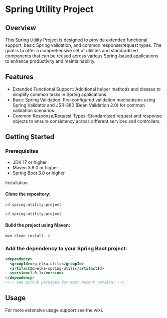 # Spring Utility Project
## Overview
This Spring Utility Project is designed to provide extended functional support, basic Spring validation, and common response/request types. The goal is to offer a comprehensive set of utilities and standardized components that can be reused across various Spring-based applications to enhance productivity and maintainability.

## Features
 - Extended Functional Support: Additional helper methods and classes to simplify common tasks in Spring applications.
 - Basic Spring Validation: Pre-configured validation mechanisms using Spring Validator and JSR-380 (Bean Validation 2.0) for common validation scenarios.
 - Common Response/Request Types: Standardized request and response objects to ensure consistency across different services and controllers.

## Getting Started

### Prerequisites
 - JDK 17 or higher
 - Maven 3.8.0 or higher
 - Spring Boot 3.0 or higher

Installation

#### Clone the repository:

``` bash
cd spring-utility-project
```

``` bash
cd spring-utility-project
```

#### Build the project using Maven:
``` bash
mvn clean install -X
```

### Add the dependency to your Spring Boot project:
``` xml
<dependency>
  <groupId>org.elka.utils</groupId>
  <artifactId>elka-spring-utils</artifactId>
  <version>1.0.1</version>
</dependency>
<!-- See github packages for most recent version! -->
```

## Usage
For more extensive usage support see the wiki.
